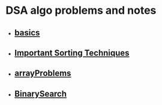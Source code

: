 # DSA algo problems and notes

- ## [basics](https://github.com/MahendraSH/dsa-cpp/tree/main/basics/)

- ## [ Important Sorting Techniques ](https://github.com/MahendraSH/dsa-cpp/tree/main/ImportantSortingTechniques)

- ## [ arrayProblems](https://github.com/MahendraSH/dsa-cpp/tree/main/arrayProblems)

- ## [ BinarySearch ](https://github.com/MahendraSH/dsa-cpp/tree/main/BinarySearch)
